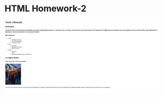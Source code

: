 # HTML Homework-2

![Alt Text](https://github.com/yasin-altunisik/FrontendWebDevelopment/blob/master/htmlCases/case2/html-2.png)

